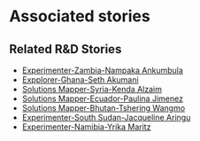 # Associated stories

<!-- !!DO NOT REMOVE!! start autogenerated hyperlinks -->
## Related R&D Stories
- [Experimenter\-Zambia\-Nampaka Ankumbula](/RnD-Archive/stories/?doc=Nampaka_LQ-en-US)
- [Expplorer\-Ghana\-Seth Akumani](/RnD-Archive/stories/?doc=19_Seth_Ghana-en-US)
- [Solutions Mapper\-Syria\-Kenda Alzaim](/RnD-Archive/stories/?doc=Kenda_edited-en-US)
- [Solutions Mapper\-Ecuador\-Paulina Jimenez](/RnD-Archive/stories/?doc=Paulina_edited-en-US)
- [Solutions Mapper\-Bhutan\-Tshering Wangmo](/RnD-Archive/stories/?doc=Tshering_edited-en-US)
- [Experimenter\-South Sudan\-Jacqueline Aringu](/RnD-Archive/stories/?doc=Jacqui%20South%20Sudan_LQ-en-US)
- [Experimenter\-Namibia\-Yrika Maritz](/RnD-Archive/stories/?doc=Yrika%20Namibia_LQ-en-US)
<!-- !!DO NOT REMOVE!! end autogenerated hyperlinks -->